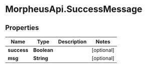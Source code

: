 # MorpheusApi.SuccessMessage

## Properties

Name | Type | Description | Notes
------------ | ------------- | ------------- | -------------
**success** | **Boolean** |  | [optional] 
**msg** | **String** |  | [optional] 


